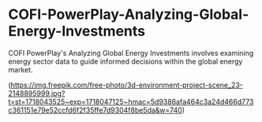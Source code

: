 # COFI-PowerPlay-Analyzing-Global-Energy-Investments
COFI PowerPlay's Analyzing Global Energy Investments involves examining energy sector data to guide informed decisions within the global energy market.

(https://img.freepik.com/free-photo/3d-environment-project-scene_23-2148895999.jpg?t=st=1718043525~exp=1718047125~hmac=5d9386afa464c3a24d466d773c361151e79e52ccfd6f2f35ffe7d9304f8be5da&w=740)
